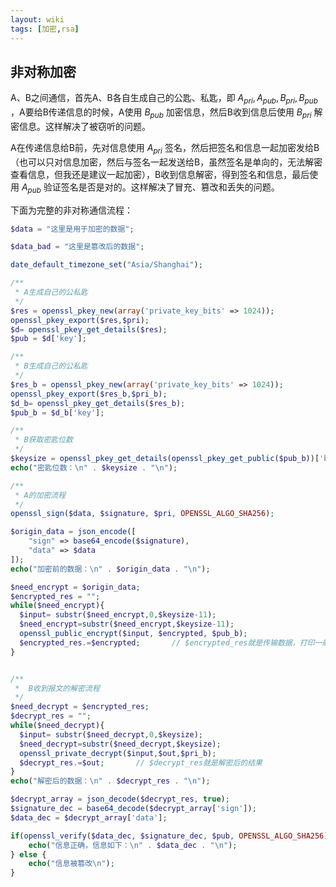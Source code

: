 ```yaml
---
layout: wiki
tags: [加密,rsa]
---
```


## 非对称加密

A、B之间通信，首先A、B各自生成自己的公匙、私匙，即 $A_{pri}, A_{pub}, B_{pri}, B_{pub}$ ，A要给B传递信息的时候，A使用 $B_{pub}$ 加密信息，然后B收到信息后使用 $B_{pri}$ 解密信息。这样解决了被窃听的问题。

A在传递信息给B前，先对信息使用 $A_{pri}$ 签名，然后把签名和信息一起加密发给B（也可以只对信息加密，然后与签名一起发送给B，虽然签名是单向的，无法解密查看信息，但我还是建议一起加密），B收到信息解密，得到签名和信息，最后使用 $A_{pub}$ 验证签名是否是对的。这样解决了冒充、篡改和丢失的问题。

下面为完整的非对称通信流程：

```php
$data = "这里是用于加密的数据";

$data_bad = "这里是篡改后的数据";

date_default_timezone_set("Asia/Shanghai");

/**
 * A生成自己的公私匙
 */
$res = openssl_pkey_new(array('private_key_bits' => 1024));
openssl_pkey_export($res,$pri);
$d= openssl_pkey_get_details($res);
$pub = $d['key'];

/**
 * B生成自己的公私匙
 */
$res_b = openssl_pkey_new(array('private_key_bits' => 1024));
openssl_pkey_export($res_b,$pri_b);
$d_b= openssl_pkey_get_details($res_b);
$pub_b = $d_b['key'];

/**
 * B获取密匙位数
 */
$keysize = openssl_pkey_get_details(openssl_pkey_get_public($pub_b))['bits']/8;
echo("密匙位数：\n" . $keysize . "\n");

/**
 * A的加密流程
 */
openssl_sign($data, $signature, $pri, OPENSSL_ALGO_SHA256);

$origin_data = json_encode([
    "sign" => base64_encode($signature),
    "data" => $data
]);
echo("加密前的数据：\n" . $origin_data . "\n");

$need_encrypt = $origin_data;
$encrypted_res = "";
while($need_encrypt){
  $input= substr($need_encrypt,0,$keysize-11);
  $need_encrypt=substr($need_encrypt,$keysize-11);
  openssl_public_encrypt($input, $encrypted, $pub_b);
  $encrypted_res.=$encrypted;       // $encrypted_res就是传输数据，打印一般都是乱码
}


/**
 *  B收到报文的解密流程
 */
$need_decrypt = $encrypted_res;
$decrypt_res = "";
while($need_decrypt){
  $input= substr($need_decrypt,0,$keysize);
  $need_decrypt=substr($need_decrypt,$keysize);
  openssl_private_decrypt($input,$out,$pri_b);
  $decrypt_res.=$out;       // $decrypt_res就是解密后的结果
}
echo("解密后的数据：\n" . $decrypt_res . "\n");

$decrypt_array = json_decode($decrypt_res, true);
$signature_dec = base64_decode($decrypt_array['sign']);
$data_dec = $decrypt_array['data'];

if(openssl_verify($data_dec, $signature_dec, $pub, OPENSSL_ALGO_SHA256)) {
    echo("信息正确，信息如下：\n" . $data_dec . "\n");
} else {
    echo("信息被篡改\n");
}

```
